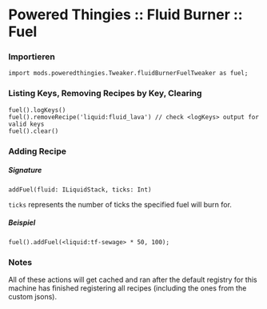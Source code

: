 # Powered Thingies :: Fluid Burner :: Fuel

### Importieren
```zenscript
import mods.poweredthingies.Tweaker.fluidBurnerFuelTweaker as fuel;
```

### Listing Keys, Removing Recipes by Key, Clearing
```zenscript
fuel().logKeys()
fuel().removeRecipe('liquid:fluid_lava') // check <logKeys> output for valid keys
fuel().clear()
```

### Adding Recipe
##### Signature
```zenscript
addFuel(fluid: ILiquidStack, ticks: Int)
```
`ticks` represents the number of ticks the specified fuel will burn for.
##### Beispiel
```zenscript
fuel().addFuel(<liquid:tf-sewage> * 50, 100);
```

### Notes
All of these actions will get cached and ran after the default registry for this machine has finished registering all recipes (including the ones from the custom jsons).